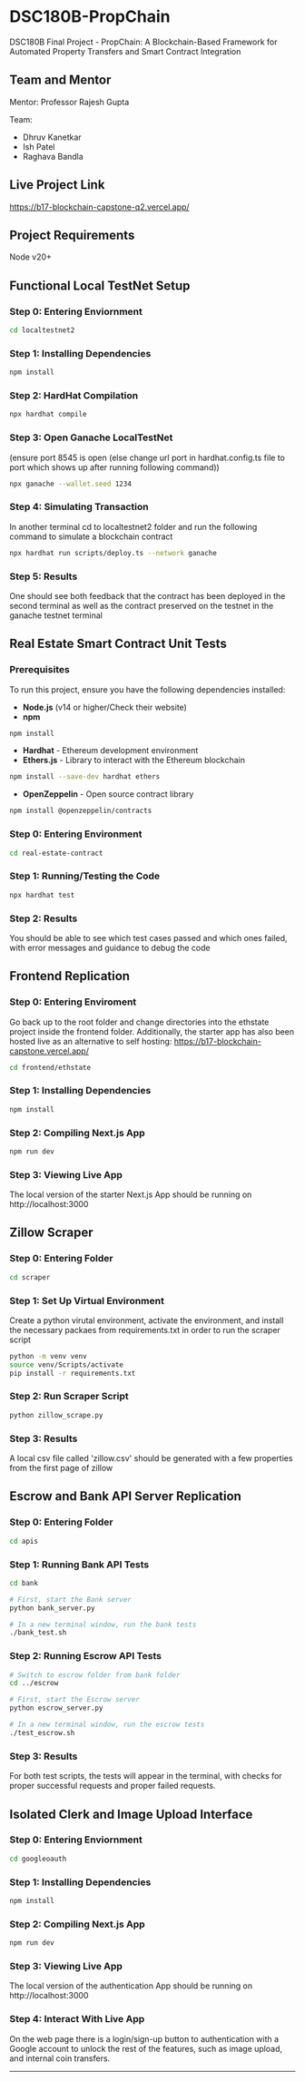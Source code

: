 # DSC180B-PropChain
DSC180B Final Project - PropChain: A Blockchain-Based Framework for Automated
Property Transfers and Smart Contract Integration

## Team and Mentor
Mentor: Professor Rajesh Gupta

Team: 
- Dhruv Kanetkar
- Ish Patel
- Raghava Bandla

## Live Project Link
https://b17-blockchain-capstone-q2.vercel.app/

## Project Requirements

Node v20+

## Functional Local TestNet Setup

### Step 0: Entering Enviornment

```sh
cd localtestnet2
```

### Step 1: Installing Dependencies

```sh
npm install
```

### Step 2: HardHat Compilation

```sh
npx hardhat compile
```

### Step 3: Open Ganache LocalTestNet

(ensure port 8545 is open (else change url port in hardhat.config.ts file to port which shows up after running following command))

```sh
npx ganache --wallet.seed 1234
```

### Step 4: Simulating Transaction

In another terminal cd to localtestnet2 folder and run the following command to simulate a blockchain contract

```sh
npx hardhat run scripts/deploy.ts --network ganache
```

### Step 5: Results

One should see both feedback that the contract has been deployed in the second terminal as well as the contract preserved on the testnet in the ganache testnet terminal

## Real Estate Smart Contract Unit Tests

### Prerequisites

To run this project, ensure you have the following dependencies installed:

- **Node.js** (v14 or higher/Check their website)
- **npm**
```sh
npm install
```
- **Hardhat** - Ethereum development environment
- **Ethers.js** - Library to interact with the Ethereum blockchain
```sh
npm install --save-dev hardhat ethers
```
- **OpenZeppelin** - Open source contract library
```sh
npm install @openzeppelin/contracts
```

### Step 0: Entering Environment

```sh
cd real-estate-contract
```

### Step 1: Running/Testing the Code
```sh
npx hardhat test
```

### Step 2: Results
You should be able to see which test cases passed and which ones failed, with error messages and guidance to debug the code

## Frontend Replication

### Step 0: Entering Enviroment

Go back up to the root folder and change directories into the ethstate project inside the frontend folder. Additionally, the starter app has also been hosted live as an alternative to self hosting: https://b17-blockchain-capstone.vercel.app/

```sh
cd frontend/ethstate
```
### Step 1: Installing Dependencies

```sh
npm install
```
### Step 2: Compiling Next.js App

```sh
npm run dev
```
### Step 3: Viewing Live App

The local version of the starter Next.js App should be running on http://localhost:3000


## Zillow Scraper 

### Step 0: Entering Folder

```sh
cd scraper
```

### Step 1: Set Up Virtual Environment
Create a python virutal environment, activate the environment, and install the necessary packaes from requirements.txt in order to run the scraper script

```sh
python -m venv venv
source venv/Scripts/activate
pip install -r requirements.txt
```

### Step 2: Run Scraper Script

```sh
python zillow_scrape.py
```


### Step 3: Results
A local csv file called 'zillow.csv' should be generated with a few properties from the first page of zillow

## Escrow and Bank API Server Replication

### Step 0: Entering Folder
```sh
cd apis
```

### Step 1: Running Bank API Tests
```sh
cd bank
```

```sh
# First, start the Bank server
python bank_server.py

# In a new terminal window, run the bank tests
./bank_test.sh
```

### Step 2: Running Escrow API Tests
```sh
# Switch to escrow folder from bank folder
cd ../escrow
```

```sh
# First, start the Escrow server
python escrow_server.py

# In a new terminal window, run the escrow tests
./test_escrow.sh
```
### Step 3: Results
For both test scripts, the tests will appear in the terminal, with checks for proper successful requests and proper failed requests.

## Isolated Clerk and Image Upload Interface

### Step 0: Entering Enviornment

```sh
cd googleoauth
```

### Step 1: Installing Dependencies

```sh
npm install
```
### Step 2: Compiling Next.js App

```sh
npm run dev
```
### Step 3: Viewing Live App

The local version of the authentication App should be running on http://localhost:3000

### Step 4: Interact With Live App

On the web page there is a login/sign-up button to authentication with a Google account to unlock the rest of the features, such as image upload, and internal coin transfers.
****
